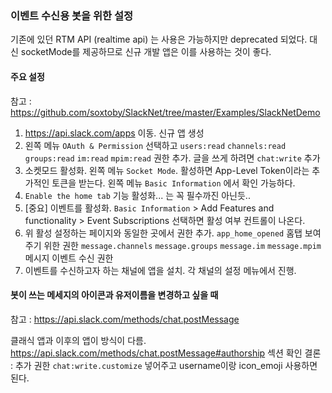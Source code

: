 ### 이벤트 수신용 봇을 위한 설정

기존에 있던 RTM API (realtime api) 는 사용은 가능하지만 deprecated 되었다. 대신 socketMode를 제공하므로 신규 개발 앱은 이를 사용하는 것이 좋다. 

#### 주요 설정

참고 : https://github.com/soxtoby/SlackNet/tree/master/Examples/SlackNetDemo

1. https://api.slack.com/apps 이동. 신규 앱 생성
2. 왼쪽 메뉴 `OAuth & Permission` 선택하고 
	`users:read` `channels:read` `groups:read` `im:read` `mpim:read` 권한 추가. 
	글을 쓰게 하려면 `chat:write` 추가
3. 소켓모드 활성화. 왼쪽 메뉴 `Socket Mode`. 활성하면 App-Level Token이라는 추가적인 토큰을 받는다. 왼쪽 메뉴 `Basic Information` 에서 확인 가능하다. 
4. `Enable the home tab` 기능 활성화... 는 꼭 필수까진 아닌듯..
5. [중요] 이벤트를 활성화. `Basic Information` > Add Features and functionality > Event Subscriptions 선택하면 활성 여부 컨트롤이 나온다. 
6. 위 활성 설정하는 페이지와 동일한 곳에서 권한 추가. 
	`app_home_opened` 홈탭 보여주기 위한 권한
	`message.channels` `message.groups` `message.im` `message.mpim` 메시지 이벤트 수신 권한
7. 이벤트를 수신하고자 하는 채널에 앱을 설치. 각 채널의 설정 메뉴에서 진행. 

#### 봇이 쓰는 메세지의 아이콘과 유저이름을 변경하고 싶을 때

참고 : https://api.slack.com/methods/chat.postMessage

클래식 앱과 이후의 앱이 방식이 다름. https://api.slack.com/methods/chat.postMessage#authorship 섹션 확인
결론 : 추가 권한 `chat:write.customize` 넣어주고 username이랑 icon_emoji 사용하면 된다. 